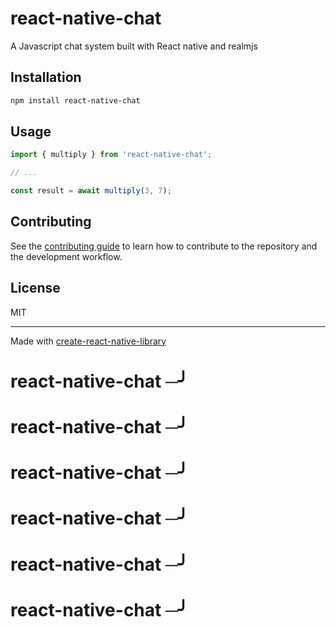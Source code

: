 # react-native-chat

A Javascript chat system built with React native and realmjs

## Installation

```sh
npm install react-native-chat
```

## Usage

```js
import { multiply } from 'react-native-chat';

// ...

const result = await multiply(3, 7);
```

## Contributing

See the [contributing guide](CONTRIBUTING.md) to learn how to contribute to the repository and the development workflow.

## License

MIT

---

Made with [create-react-native-library](https://github.com/callstack/react-native-builder-bob)
# react-native-chat ─╯
# react-native-chat ─╯
# react-native-chat ─╯
# react-native-chat ─╯
# react-native-chat ─╯
# react-native-chat ─╯
